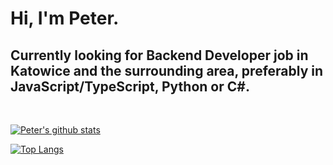 # Hi, I'm Peter.

## Currently looking for Backend Developer job in Katowice and the surrounding area, preferably in JavaScript/TypeScript, Python or C#.

<br />

[![Peter's github stats](https://github-readme-stats.vercel.app/api?username=peterdotw&show_icons=true)](https://github.com/anuraghazra/github-readme-stats)

[![Top Langs](https://github-readme-stats.vercel.app/api/top-langs/?username=peterdotw)](https://github.com/anuraghazra/github-readme-stats)

